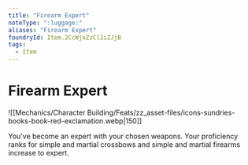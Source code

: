 ```yaml
---
title: "Firearm Expert"
noteType: ":luggage:"
aliases: "Firearm Expert"
foundryId: Item.2CcWjoZzCl2iZJjB
tags:
  - Item
---
```


# Firearm Expert
![[Mechanics/Character Building/Feats/zz_asset-files/icons-sundries-books-book-red-exclamation.webp|150]]

You've become an expert with your chosen weapons. Your proficiency ranks for simple and martial crossbows and simple and martial firearms increase to expert.
